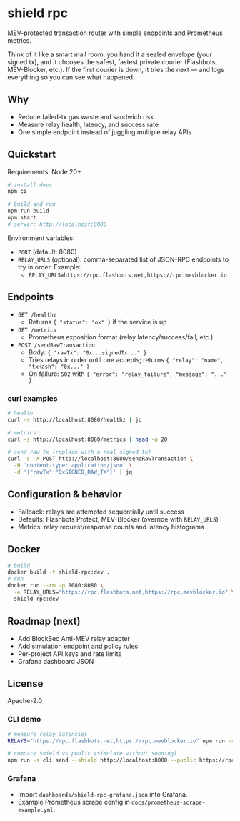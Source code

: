 # shield rpc

MEV-protected transaction router with simple endpoints and Prometheus metrics.

Think of it like a smart mail room: you hand it a sealed envelope (your signed tx), and it chooses the safest, fastest private courier (Flashbots, MEV-Blocker, etc.). If the first courier is down, it tries the next — and logs everything so you can see what happened.

## Why
- Reduce failed-tx gas waste and sandwich risk
- Measure relay health, latency, and success rate
- One simple endpoint instead of juggling multiple relay APIs

## Quickstart
Requirements: Node 20+

```bash
# install deps
npm ci

# build and run
npm run build
npm start
# server: http://localhost:8080
```

Environment variables:
- `PORT` (default: 8080)
- `RELAY_URLS` (optional): comma-separated list of JSON-RPC endpoints to try in order. Example:
  - `RELAY_URLS=https://rpc.flashbots.net,https://rpc.mevblocker.io`

## Endpoints
- `GET /healthz`
  - Returns `{ "status": "ok" }` if the service is up
- `GET /metrics`
  - Prometheus exposition format (relay latency/success/fail, etc.)
- `POST /sendRawTransaction`
  - Body: `{ "rawTx": "0x...signedTx..." }`
  - Tries relays in order until one accepts; returns `{ "relay": "name", "txHash": "0x..." }`
  - On failure: `502` with `{ "error": "relay_failure", "message": "..." }`

### curl examples
```bash
# health
curl -s http://localhost:8080/healthz | jq

# metrics
curl -s http://localhost:8080/metrics | head -n 20

# send raw tx (replace with a real signed tx)
curl -s -X POST http://localhost:8080/sendRawTransaction \
  -H 'content-type: application/json' \
  -d '{"rawTx":"0xSIGNED_RAW_TX"}' | jq
```

## Configuration & behavior
- Fallback: relays are attempted sequentially until success
- Defaults: Flashbots Protect, MEV-Blocker (override with `RELAY_URLS`)
- Metrics: relay request/response counts and latency histograms

## Docker
```bash
# build
docker build -t shield-rpc:dev .
# run
docker run --rm -p 8080:8080 \
  -e RELAY_URLS="https://rpc.flashbots.net,https://rpc.mevblocker.io" \
  shield-rpc:dev
```

## Roadmap (next)
- Add BlockSec Anti-MEV relay adapter
- Add simulation endpoint and policy rules
- Per-project API keys and rate limits
- Grafana dashboard JSON

## License
Apache-2.0

### CLI demo
```bash
# measure relay latencies
RELAYS="https://rpc.flashbots.net,https://rpc.mevblocker.io" npm run -s cli ping --relays $RELAYS

# compare shield vs public (simulate without sending)
npm run -s cli send --shield http://localhost:8080 --public https://rpc.flashbots.net --simulate
```

### Grafana
- Import `dashboards/shield-rpc-grafana.json` into Grafana.
- Example Prometheus scrape config in `docs/prometheus-scrape-example.yml`.
